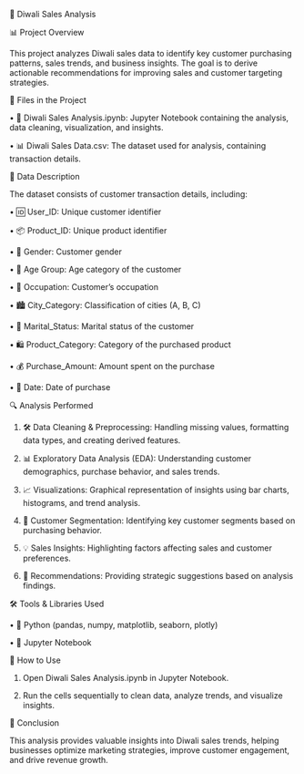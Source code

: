 📌  Diwali Sales Analysis

📊 Project Overview

This project analyzes Diwali sales data to identify key customer purchasing patterns, sales trends, and business insights. The goal is to derive actionable recommendations for improving sales and customer targeting strategies.

📂 Files in the Project

• 📜 Diwali Sales Analysis.ipynb: Jupyter Notebook containing the analysis, data cleaning, visualization, and insights.

• 📊 Diwali Sales Data.csv: The dataset used for analysis, containing transaction details.

📑 Data Description

The dataset consists of customer transaction details, including:

• 🆔 User_ID: Unique customer identifier

• 📦 Product_ID: Unique product identifier

• 🚻 Gender: Customer gender

• 📅 Age Group: Age category of the customer

• 💼 Occupation: Customer’s occupation

• 🏙️ City_Category: Classification of cities (A, B, C)

• 💍 Marital_Status: Marital status of the customer

• 🛍️ Product_Category: Category of the purchased product

• 💰 Purchase_Amount: Amount spent on the purchase

• 📆 Date: Date of purchase

🔍 Analysis Performed

1. 🛠️ Data Cleaning & Preprocessing: Handling missing values, formatting data types, and creating derived features.

2. 📊 Exploratory Data Analysis (EDA): Understanding customer demographics, purchase behavior, and sales trends.

3. 📈 Visualizations: Graphical representation of insights using bar charts, histograms, and trend analysis.

4. 🎯 Customer Segmentation: Identifying key customer segments based on purchasing behavior.

5. 💡 Sales Insights: Highlighting factors affecting sales and customer preferences.

6. 📌 Recommendations: Providing strategic suggestions based on analysis findings.

🛠️ Tools & Libraries Used

• 🐍 Python (pandas, numpy, matplotlib, seaborn, plotly)

• 📓 Jupyter Notebook

🚀 How to Use

1. Open Diwali Sales Analysis.ipynb in Jupyter Notebook.

2. Run the cells sequentially to clean data, analyze trends, and visualize insights.



🎯 Conclusion

This analysis provides valuable insights into Diwali sales trends, helping businesses optimize marketing strategies, improve customer engagement, and drive revenue growth.

